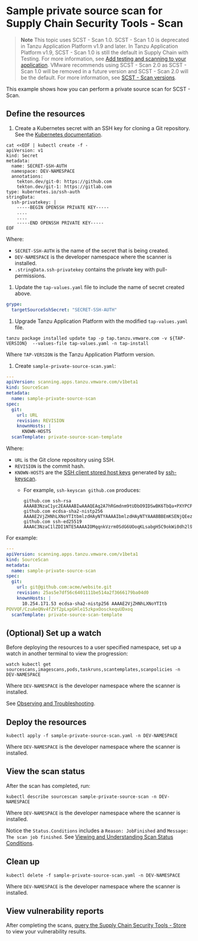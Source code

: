 # Sample private source scan for Supply Chain Security Tools - Scan

> **Note** This topic uses SCST - Scan 1.0. SCST - Scan 1.0 is deprecated in
Tanzu Application Platform v1.9 and later. In Tanzu Application Platform v1.9, SCST - Scan 1.0 is
still the default in Supply Chain with Testing. For more information, see [Add testing and scanning to your application](../../getting-started/add-test-and-security.hbs.md#add-testing-and-scanning-to-your-application).
VMware recommends using SCST - Scan 2.0 as SCST - Scan 1.0 will be removed in a future version and
SCST - Scan 2.0 will be the default. For more information, see [SCST - Scan versions](./overview.hbs.md).

This example shows how you can perform a private source scan for SCST - Scan.

## <a id="define-resources"></a>Define the resources

1. Create a Kubernetes secret with an SSH key for cloning a Git repository. See the [Kubernetes documentation](https://kubernetes.io/docs/concepts/configuration/secret/#use-case-pod-with-ssh-keys).

  ```console
  cat <<EOF | kubectl create -f -
  apiVersion: v1
  kind: Secret
  metadata:
    name: SECRET-SSH-AUTH
    namespace: DEV-NAMESPACE
    annotations:
      tekton.dev/git-0: https://github.com
      tekton.dev/git-1: https://gitlab.com
  type: kubernetes.io/ssh-auth
  stringData:
    ssh-privatekey: |
      -----BEGIN OPENSSH PRIVATE KEY-----
      ....
      ....
      -----END OPENSSH PRIVATE KEY-----
  EOF
  ```

  Where:

  - `SECRET-SSH-AUTH` is the name of the secret that is being created.
  - `DEV-NAMESPACE` is the developer namespace where the scanner is installed.
  - `.stringData.ssh-privatekey` contains the private key with pull-permissions.

1. Update the `tap-values.yaml` file to include the name of secret created above.

  ```yaml
  grype:
    targetSourceSshSecret: "SECRET-SSH-AUTH"
  ```

1. Upgrade Tanzu Application Platform with the modified `tap-values.yaml` file.

  ```console
  tanzu package installed update tap -p tap.tanzu.vmware.com -v ${TAP-VERSION}  --values-file tap-values.yaml -n tap-install
  ```

  Where `TAP-VERSION` is the Tanzu Application Platform version.

1. Create `sample-private-source-scan.yaml`:

  ```yaml
  ---
  apiVersion: scanning.apps.tanzu.vmware.com/v1beta1
  kind: SourceScan
  metadata:
    name: sample-private-source-scan
  spec:
    git:
      url: URL
      revision: REVISION
      knownHosts: |
        KNOWN-HOSTS
    scanTemplate: private-source-scan-template
  ```

  Where:

  - `URL` is the Git clone repository using SSH.
  - `REVISION` is the commit hash.
  - `KNOWN-HOSTS` are the [SSH client stored host keys](https://www.ssh.com/academy/ssh/host-key#known-host-keys) generated by [ssh-keyscan](https://man.openbsd.org/ssh-keyscan).
      - For example, `ssh-keyscan github.com` produces:

          ```console
          github.com ssh-rsa AAAAB3NzaC1yc2EAAAABIwAAAQEAq2A7hRGmdnm9tUDbO9IDSwBK6TbQa+PXYPCPy6rbTrTtw7PHkccKrpp0yVhp5HdEIcKr6pLlVDBfOLX9QUsyCOV0wzfjIJNlGEYsdlLJizHhbn2mUjvSAHQqZETYP81eFzLQNnPHt4EVVUh7VfDESU84KezmD5QlWpXLmvU31/yMf+Se8xhHTvKSCZIFImWwoG6mbUoWf9nzpIoaSjB+weqqUUmpaaasXVal72J+UX2B+2RPW3RcT0eOzQgqlJL3RKrTJvdsjE3JEAvGq3lGHSZXy28G3skua2SmVi/w4yCE6gbODqnTWlg7+wC604ydGXA8VJiS5ap43JXiUFFAaQ==
          github.com ecdsa-sha2-nistp256 AAAAE2VjZHNhLXNoYTItbmlzdHAyNTYAAAAIbmlzdHAyNTYAAABBBEmKSENjQEezOmxkZMy7opKgwFB9nkt5YRrYMjNuG5N87uRgg6CLrbo5wAdT/y6v0mKV0U2w0WZ2YB/++Tpockg=
          github.com ssh-ed25519 AAAAC3NzaC1lZDI1NTE5AAAAIOMqqnkVzrm0SdG6UOoqKLsabgH5C9okWi0dh2l9GKJl
          ```

  For example:

  ```yaml
  ---
  apiVersion: scanning.apps.tanzu.vmware.com/v1beta1
  kind: SourceScan
  metadata:
    name: sample-private-source-scan
  spec:
    git:
      url: git@github.com:acme/website.git
      revision: 25as5e7df56c6401111be514a2f3666179ba04d0
      knownHosts: |
        10.254.171.53 ecdsa-sha2-nistp256 AAAAE2VjZHNhLXNoYTItb
  POVVQF/CzuAeQNv4fZVf2pLxpGHle15zkpxOosckequUDxoq
    scanTemplate: private-source-scan-template
  ```

## <a id="set-up-watch"></a>(Optional) Set up a watch

Before deploying the resources to a user specified namespace, set up a watch in another terminal to view the progression:

```console
watch kubectl get sourcescans,imagescans,pods,taskruns,scantemplates,scanpolicies -n DEV-NAMESPACE
```

Where `DEV-NAMESPACE` is the developer namespace where the scanner is installed.

See [Observing and Troubleshooting](../observing.md).

## <a id="deploy-resources"></a>Deploy the resources

```console
kubectl apply -f sample-private-source-scan.yaml -n DEV-NAMESPACE
```

Where `DEV-NAMESPACE` is the developer namespace where the scanner is installed.

## <a id="view-scan-status"></a>View the scan status

After the scan has completed, run:

```console
kubectl describe sourcescan sample-private-source-scan -n DEV-NAMESPACE
```

Where `DEV-NAMESPACE` is the developer namespace where the scanner is installed.

Notice the `Status.Conditions` includes a `Reason: JobFinished` and `Message:
The scan job finished`. See [Viewing and Understanding Scan Status
Conditions](../results.md).

## <a id="clean-up"></a>Clean up

```console
kubectl delete -f sample-private-source-scan.yaml -n DEV-NAMESPACE
```

Where `DEV-NAMESPACE` is the developer namespace where the scanner is installed.

## <a id="view-vuln-reports"></a>View vulnerability reports

After completing the scans, [query the Supply Chain Security Tools - Store](../../cli-plugins/insight/query-data.md) to view your vulnerability results.

